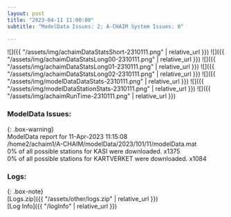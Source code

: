 ```yaml
---
layout: post
title: "2023-04-11 11:00:00"
subtitle: "ModelData Issues: 2; A-CHAIM System Issues: 0"

---
```


![]({{ "/assets/img/achaimDataStatsShort-2310111.png" | relative_url }})
![]({{ "/assets/img/achaimDataStatsLong00-2310111.png" | relative_url }})
![]({{ "/assets/img/achaimDataStatsLong01-2310111.png" | relative_url }})
![]({{ "/assets/img/achaimDataStatsLong02-2310111.png" | relative_url }})
![]({{ "/assets/img/modelDataDataStats-2310111.png" | relative_url }})
![]({{ "/assets/img/modelDataStationStats-2310111.png" | relative_url }})
![]({{ "/assets/img/achaimRunTime-2310111.png" | relative_url }})


### ModelData Issues:  
  
{: .box-warning}  
 ModelData report for 11-Apr-2023 11:15:08   
 /home2/achaim1/A-CHAIM/modelData/2023/101/11/modelData.mat   
 0% of all possible stations for KASI were downloaded. x1375   
 0% of all possible stations for KARTVERKET were downloaded. x1084   
  


### Logs:  
  
{: .box-note}  
[Logs.zip]({{ "/assets/other/logs.zip" | relative_url }})  
[Log Info]({{ "/logInfo" | relative_url }})  
